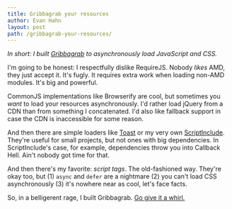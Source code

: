 ```yaml
---
title: Gribbagrab your resources
author: Evan Hahn
layout: post
path: /gribbagrab-your-resources/
---
```


_In short: I built [Gribbagrab](https://github.com/EvanHahn/Gribbagrab) to asynchronously load JavaScript and CSS._

I'm going to be honest: I respectfully dislike RequireJS. Nobody _likes_ AMD, they just accept it. It's fugly. It requires extra work when loading non-AMD modules. It's big and powerful.

CommonJS implementations like Browserify are cool, but sometimes you _want_ to load your resources asynchronously. I'd rather load jQuery from a CDN than from something I concatenated. I'd also like fallback support in case the CDN is inaccessible for some reason.

And then there are simple loaders like [Toast](https://github.com/pyrsmk/toast) or my very own [ScriptInclude](https://github.com/EvanHahn/ScriptInclude). They're useful for small projects, but not ones with big dependencies. In ScriptInclude's case, for example, dependencies throw you into Callback Hell. Ain't nobody got time for that.

And then there's my favorite: _script tags_. The old-fashioned way. They're okay too, but (1) `async` and `defer` are a nightmare (2) you can't load CSS asynchronously (3) it's nowhere near as cool, let's face facts.

So, in a belligerent rage, I built Gribbagrab. [Go give it a whirl.](https://github.com/EvanHahn/Gribbagrab)
